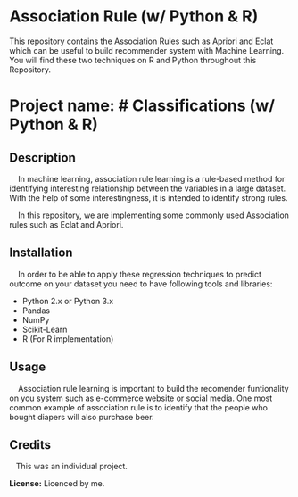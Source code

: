 # Association Rule (w/ Python & R)
This repository contains the Association Rules such as Apriori and Eclat which can be useful to build recommender system with Machine Learning. You will find these two techniques on R and Python throughout this Repository.

# **Project name:** # Classifications (w/ Python & R)

## Description
&nbsp;&nbsp;&nbsp;&nbsp;In machine learning, association rule learning is a rule-based method for identifying interesting relationship between the variables in a large dataset. With the help of some interestingness, it is intended to identify strong rules. 

&nbsp;&nbsp;&nbsp;&nbsp;In this repository, we are implementing some commonly used Association rules such as Eclat and Apriori.

## Installation 
&nbsp;&nbsp;&nbsp;&nbsp;In order to be able to apply these regression techniques to predict outcome on your dataset you need to have following tools and libraries:
  * Python 2.x or Python 3.x
  * Pandas
  * NumPy
  * Scikit-Learn
  * R (For R implementation)

## Usage
&nbsp;&nbsp;&nbsp;&nbsp;Association rule learning is important to build the recomender funtionality on you system such as e-commerce website or social media. One most common example of association rule is to identify that the people who bought diapers will also purchase beer.

## Credits 
&nbsp;&nbsp;&nbsp;This was an individual project.

**License:** Licenced by me.



